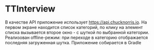 # TTInterview
В качестве API приложение использует https://api.chucknorris.io. На первом экране находится список категорий, 
по клику на элемент списка вызывается второе окно - с шуткой по выбранной категории.  
Реализован offline-режим: при переходе в категорию отображается последняя загруженная шутка.
Приложение собирается в Gradle
